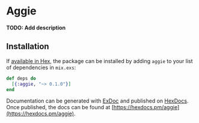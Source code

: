# Aggie

**TODO: Add description**

## Installation

If [available in Hex](https://hex.pm/docs/publish), the package can be installed
by adding `aggie` to your list of dependencies in `mix.exs`:

```elixir
def deps do
  [{:aggie, "~> 0.1.0"}]
end
```

Documentation can be generated with [ExDoc](https://github.com/elixir-lang/ex_doc)
and published on [HexDocs](https://hexdocs.pm). Once published, the docs can
be found at [https://hexdocs.pm/aggie](https://hexdocs.pm/aggie).

